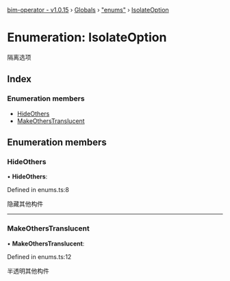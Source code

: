 [bim-operator - v1.0.15](../README.md) › [Globals](../globals.md) › ["enums"](../modules/_enums_.md) › [IsolateOption](_enums_.isolateoption.md)

# Enumeration: IsolateOption

隔离选项

## Index

### Enumeration members

* [HideOthers](_enums_.isolateoption.md#hideothers)
* [MakeOthersTranslucent](_enums_.isolateoption.md#makeotherstranslucent)

## Enumeration members

###  HideOthers

• **HideOthers**:

Defined in enums.ts:8

隐藏其他构件

___

###  MakeOthersTranslucent

• **MakeOthersTranslucent**:

Defined in enums.ts:12

半透明其他构件
